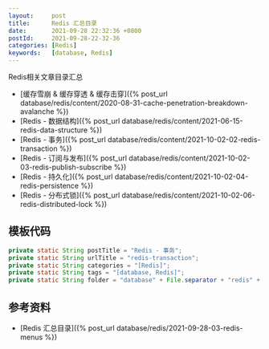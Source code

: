 ```yaml
---
layout:     post
title:      Redis 汇总目录
date:       2021-09-28 22:32:36 +0800
postId:     2021-09-28-22-32-36
categories: [Redis]
keywords:   [database, Redis]
---
```


Redis相关文章目录汇总

* [缓存雪崩 & 缓存穿透 & 缓存击穿]({% post_url database/redis/content/2020-08-31-cache-penetration-breakdown-avalanche %})
* [Redis - 数据结构]({% post_url database/redis/content/2021-06-15-redis-data-structure %})
* [Redis - 事务]({% post_url database/redis/content/2021-10-02-02-redis-transaction %})
* [Redis - 订阅与发布]({% post_url database/redis/content/2021-10-02-03-redis-publish-subscribe %})
* [Redis - 持久化]({% post_url database/redis/content/2021-10-02-04-redis-persistence %})
* [Redis - 分布式锁]({% post_url database/redis/content/2021-10-02-06-redis-distributed-lock %})

## 模板代码
```java
private static String postTitle = "Redis - 事务";
private static String urlTitle = "redis-transaction";
private static String categories = "[Redis]";
private static String tags = "[database, Redis]";
private static String folder = "database" + File.separator + "redis" + File.separator + "content";
```

## 参考资料
* [Redis 汇总目录]({% post_url database/redis/2021-09-28-03-redis-menus %})
